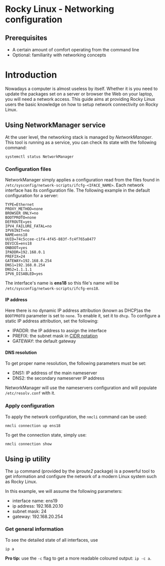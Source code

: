 # Rocky Linux - Networking configuration

## Prerequisites

* A certain amount of comfort operating from the command line
* Optional: familiarity with networking concepts

# Introduction

Nowadays a computer is almost useless by itself. Whether it is you need to update the packages set on a server or browser the Web on your laptop, you will need a network access.
This guide aims at providing Rocky Linux users the basic knowledge on how to setup network connectivity on Rocky Linux.

## Using NetworkManager service

At the user level, the networking stack is managed by *NetworkManager*. This tool is running as a service, you can check its state with the following command:

	systemctl status NetworkManager

### Configuration files

NetworkManager simply applies a configuration read from the files found in `/etc/sysconfig/network-scripts/ifcfg-<IFACE_NAME>`.
Each network interface has its configuration file. The following example in the default configuration for a server:

	TYPE=Ethernet
	PROXY_METHOD=none
	BROWSER_ONLY=no
	BOOTPROTO=none
	DEFROUTE=yes
	IPV4_FAILURE_FATAL=no
	IPV6INIT=no
	NAME=ens18
	UUID=74c5ccee-c1f4-4f45-883f-fc4f765a8477
	DEVICE=ens18
	ONBOOT=yes
	IPADDR=192.168.0.1
	PREFIX=24
	GATEWAY=192.168.0.254
	DNS1=192.168.0.254
	DNS2=1.1.1.1
	IPV6_DISABLED=yes

The interface's name is **ens18** so this file's name will be `/etc/sysconfig/network-scripts/ifcfg-ens18`.

#### IP address

Here there is no dynamic IP address attribution (known as DHCP)as the `BOOTPROTO` parameter is set to `none`. To enable it, set it to `dhcp`.
To configure a static IP address attribution, set the following:

* IPADDR: the IP address to assign the interface
* PREFIX: the subnet mask in [CIDR notation](https://en.wikipedia.org/wiki/Classless_Inter-Domain_Routing#CIDR_notation)
* GATEWAY: the default gateway

#### DNS resolution

To get proper name resolution, the following parameters must be set:

* DNS1: IP address of the main nameserver
* DNS2: the secondary nameserver IP address

NetworkManager will use the nameservers configuration and will populate `/etc/resolv.conf` with it.

### Apply configuration

To apply the network configuration, the `nmcli` command can be used:

    nmcli connection up ens18

To get the connection state, simply use:

    nmcli connection show

## Using ip utility

The `ip` command (provided by the *iproute2* package) is a powerful tool to get information and configure the network of a modern Linux system such as Rocky Linux.

In this example, we will assume the following parameters:

* interface name: ens19
* ip address: 192.168.20.10
* subnet mask: 24
* gateway: 192.168.20.254

### Get general information

To see the detailed state of all interfaces, use

	ip a 

**Pro tip:** use the `-c` flag to get a more readable coloured output: `ip -c a`.